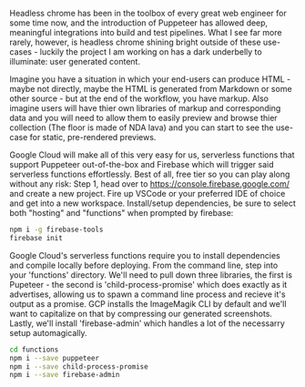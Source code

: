 Headless chrome has been in the toolbox of every great web engineer for some time now, and the introduction of Puppeteer has allowed deep, meaningful integrations into build and test pipelines. What I see far more rarely, however, is headless chrome shining bright outside of these use-cases - luckily the project I am working on has a dark underbelly to illuminate: user generated content.

Imagine you have a situation in which your end-users can produce HTML - maybe not directly, maybe the HTML is generated from Markdown or some other source - but at the end of the workflow, you have markup. Also imagine users will have thier own libraries of markup and corresponding data and you will need to allow them to easily preview and browse thier collection (The floor is made of NDA lava) and you can start to see the use-case for static, pre-rendered previews.

Google Cloud will make all of this very easy for us, serverless functions that support Puppeteer out-of-the-box and Firebase which will trigger said serverless functions effortlessly. Best of all, free tier so you can play along without any risk: Step 1, head over to https://console.firebase.google.com/ and create a new project. Fire up VSCode or your preferred IDE of choice and get into a new workspace. Install/setup dependencies, be sure to select both "hosting" and "functions" when prompted by firebase:

```bash
npm i -g firebase-tools
firebase init
```

Google Cloud's serverless functions require you to install dependencies and compile locally before deploying. From the command line, step into your 'functions' directory. We'll need to pull down three libraries, the first is Pupeteer - the second is 'child-process-promise' which does exactly as it advertises, allowing us to spawn a command line process and recieve it's output as a promise. GCP installs the ImageMagik CLI by default and we'll want to capitalize on that by compressing our generated screenshots. Lastly, we'll install 'firebase-admin' which handles a lot of the necessarry setup automagically.

```bash
cd functions
npm i --save puppeteer
npm i --save child-process-promise
npm i --save firebase-admin
```

